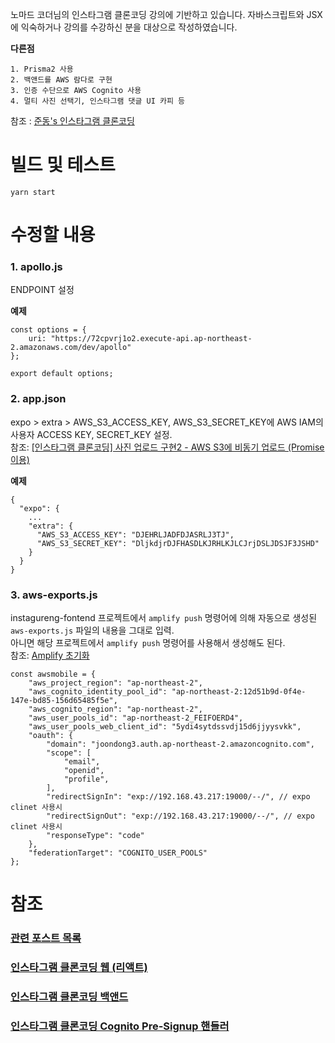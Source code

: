 노마드 코더님의 인스타그램 클론코딩 강의에 기반하고 있습니다.
자바스크립트와 JSX에 익숙하거나 강의를 수강하신 분을 대상으로 작성하였습니다.  
  
**다른점**
```
1. Prisma2 사용
2. 백앤드를 AWS 람다로 구현
3. 인증 수단으로 AWS Cognito 사용
4. 멀티 사진 선택기, 인스타그램 댓글 UI 카피 등
```
참조 : [준동's 인스타그램 클론코딩 ](https://joondong.tistory.com/92)
# 빌드 및 테스트
    yarn start
# 수정할 내용
### 1. apollo.js
ENDPOINT 설정  
  
**예제**
```
const options = {
    uri: "https://72cpvrj1o2.execute-api.ap-northeast-2.amazonaws.com/dev/apollo"
};

export default options;
```

### 2. app.json
expo > extra > AWS_S3_ACCESS_KEY, AWS_S3_SECRET_KEY에 AWS IAM의 사용자 ACCESS KEY, SECRET_KEY 설정.  
참조: [[인스타그램 클론코딩] 사진 업로드 구현2 - AWS S3에 비동기 업로드 (Promise 이용)](https://joondong.tistory.com/160)  
  
**예제**
```
{
  "expo": {
    ...
    "extra": {
      "AWS_S3_ACCESS_KEY": "DJEHRLJADFDJASRLJ3TJ",
      "AWS_S3_SECRET_KEY": "DljkdjrDJFHASDLKJRHLKJLCJrjDSLJDSJF3JSHD"
    }
  }
}
```

### 3. aws-exports.js
instagureng-fontend 프로젝트에서 `amplify push` 명령어에 의해 자동으로 생성된 `aws-exports.js` 파일의 내용을 그대로 입력.  
아니면 해당 프로젝트에서 `amplify push` 명령어를 사용해서 생성해도 된다.  
참조: [Amplify 초기화](https://joondong.tistory.com/99)
```
const awsmobile = {
    "aws_project_region": "ap-northeast-2",
    "aws_cognito_identity_pool_id": "ap-northeast-2:12d51b9d-0f4e-147e-bd85-156d65485f5e",
    "aws_cognito_region": "ap-northeast-2",
    "aws_user_pools_id": "ap-northeast-2_FEIFOERD4",
    "aws_user_pools_web_client_id": "5ydi4sytdssvdj15d6jjyysvkk",
    "oauth": {
        "domain": "joondong3.auth.ap-northeast-2.amazoncognito.com",
        "scope": [
            "email",
            "openid",
            "profile",
        ],
        "redirectSignIn": "exp://192.168.43.217:19000/--/", // expo clinet 사용시
        "redirectSignOut": "exp://192.168.43.217:19000/--/", // expo clinet 사용시
        "responseType": "code"
    },
    "federationTarget": "COGNITO_USER_POOLS"
};
```
  
# 참조
### [관련 포스트 목록](https://joondong.tistory.com/151)
### [인스타그램 클론코딩 웹 (리액트)](https://github.com/JoonDong2/instagureng-frontend)
### [인스타그램 클론코딩 백앤드](https://github.com/JoonDong2/instagureng-backend)
### [인스타그램 클론코딩 Cognito Pre-Signup 핸들러](https://github.com/JoonDong2/instagureng-cognito-presignup)